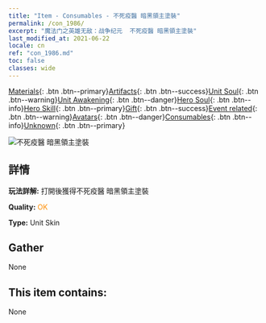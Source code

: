 ```yaml
---
title: "Item - Consumables - 不死疫醫 暗黑領主塗裝"
permalink: /con_1986/
excerpt: "魔法门之英雄无敌：战争纪元  不死疫醫 暗黑領主塗裝"
last_modified_at: 2021-06-22
locale: cn
ref: "con_1986.md"
toc: false
classes: wide
---
```

 [Materials](/ItemsCN/){: .btn .btn--primary}[Artifacts](/ItemsCN/Artifacts/){: .btn .btn--success}[Unit Soul](/ItemsCN/UnitSoul/){: .btn .btn--warning}[Unit Awakening](/ItemsCN/UnitAwakening/){: .btn .btn--danger}[Hero Soul](/ItemsCN/HeroSoul/){: .btn .btn--info}[Hero Skill](/ItemsCN/HeroSkill/){: .btn .btn--primary}[Gift](/ItemsCN/Gift/){: .btn .btn--success}[Event related](/ItemsCN/Events/){: .btn .btn--warning}[Avatars](/ItemsCN/Avatars/){: .btn .btn--danger}[Consumables](/ItemsCN/Consumables/){: .btn .btn--info}[Unknown](/ItemsCN/Unknown/){: .btn .btn--primary}

 ![不死疫醫 暗黑領主塗裝](/images/u/ti_sishendiancangpifu.jpg)

## 詳情
 **玩法詳解:** 打開後獲得不死疫醫 暗黑領主塗裝

 **Quality:** <span style="color: #FF8C00">OK</span>

 **Type:** Unit Skin

## Gather

  None

## This item contains:

  None

